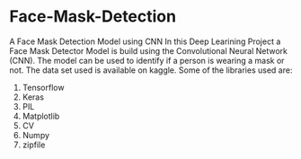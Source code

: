 # Face-Mask-Detection
A Face Mask Detection Model using CNN
In this Deep Learining Project a Face Mask Detector Model is build using the Convolutional Neural Network (CNN).
The model can be used to identify if a person is wearing a mask or not.
The data set used is available on kaggle.
Some of the libraries used are:
1) Tensorflow
2) Keras
3) PIL
4) Matplotlib
5) CV
6) Numpy
7) zipfile
